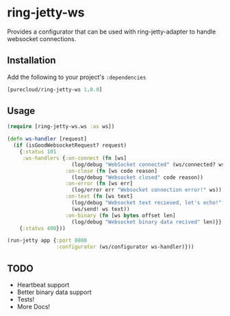 # ring-jetty-ws

Provides a configurator that can be used with ring-jetty-adapter to handle websocket connections.

## Installation

Add the following to your project's `:dependencies`

```clojure
[purecloud/ring-jetty-ws 1.0.0]
```

## Usage

```clojure
(require [ring-jetty-ws.ws :as ws])

(defn ws-handler [request]
  (if (isGoodWebsocketRequest? request)
    {:status 101
     :ws-handlers {:on-connect (fn [ws]
                     (log/debug "WebSocket connected" (ws/connected? ws)))
                   :on-close (fn [ws code reason]
                     (log/debug "Websocket closed" code reason))
                   :on-error (fn [ws err]
                     (log/error err "Websocket connection error!" ws))
                   :on-text (fn [ws text]
                     (log/debug "Websocket text recieved, let's echo!")
                     (ws/send! ws text))
                   :on-binary (fn [ws bytes offset len]
                     (log/debug "Websocket binary data recived" len)}}
    {:status 400}))

(run-jetty app {:port 8080
                :configurator (ws/configurator ws-handler)}))
```

## TODO

 * Heartbeat support
 * Better binary data support
 * Tests!
 * More Docs!
